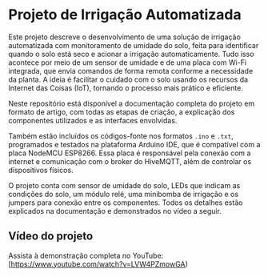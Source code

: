 
# Projeto de Irrigação Automatizada 

Este projeto descreve o desenvolvimento de uma solução de irrigação automatizada com monitoramento de umidade do solo, feita para identificar quando o solo está seco e acionar a irrigação automaticamente. Tudo isso acontece por meio de um sensor de umidade e de uma placa com Wi-Fi integrada, que envia comandos de forma remota conforme a necessidade da planta. A ideia é facilitar o cuidado com o solo usando os recursos da Internet das Coisas (IoT), tornando o processo mais prático e eficiente.

Neste repositório está disponível a documentação completa do projeto em formato de artigo, com todas as etapas de criação, a explicação dos componentes utilizados e as interfaces envolvidas.

Também estão incluídos os códigos-fonte nos formatos `.ino` e `.txt`, programados e testados na plataforma Arduino IDE, que é compatível com a placa NodeMCU ESP8266. Essa placa é responsável pela conexão com a internet e comunicação com o broker do HiveMQTT, além de controlar os dispositivos físicos.

O projeto conta com sensor de umidade do solo, LEDs que indicam as condições do solo, um módulo relé, uma minibomba de irrigação e os jumpers para conexão entre os componentes. Todos os detalhes estão explicados na documentação e demonstrados no vídeo a seguir.

## Vídeo do projeto

Assista à demonstração completa no YouTube:  
[https://www.youtube.com/watch?v=LVW4PZmowGA)

